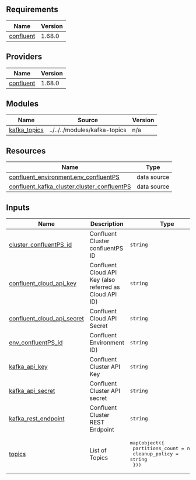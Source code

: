 ## Requirements

| Name | Version |
|------|---------|
| <a name="requirement_confluent"></a> [confluent](#requirement\_confluent) | 1.68.0 |

## Providers

| Name | Version |
|------|---------|
| <a name="provider_confluent"></a> [confluent](#provider\_confluent) | 1.68.0 |

## Modules

| Name | Source | Version |
|------|--------|---------|
| <a name="module_kafka_topics"></a> [kafka\_topics](#module\_kafka\_topics) | ../../../modules/kafka-topics | n/a |

## Resources

| Name | Type |
|------|------|
| [confluent_environment.env_confluentPS](https://registry.terraform.io/providers/confluentinc/confluent/1.68.0/docs/data-sources/environment) | data source |
| [confluent_kafka_cluster.cluster_confluentPS](https://registry.terraform.io/providers/confluentinc/confluent/1.68.0/docs/data-sources/kafka_cluster) | data source |

## Inputs

| Name | Description | Type | Default | Required |
|------|-------------|------|---------|:--------:|
| <a name="input_cluster_confluentPS_id"></a> [cluster\_confluentPS\_id](#input\_cluster\_confluentPS\_id) | Confluent Cluster confluentPS ID | `string` | n/a | yes |
| <a name="input_confluent_cloud_api_key"></a> [confluent\_cloud\_api\_key](#input\_confluent\_cloud\_api\_key) | Confluent Cloud API Key (also referred as Cloud API ID) | `string` | n/a | yes |
| <a name="input_confluent_cloud_api_secret"></a> [confluent\_cloud\_api\_secret](#input\_confluent\_cloud\_api\_secret) | Confluent Cloud API Secret | `string` | n/a | yes |
| <a name="input_env_confluentPS_id"></a> [env\_confluentPS\_id](#input\_env\_confluentPS\_id) | Confluent Environment ID) | `string` | n/a | yes |
| <a name="input_kafka_api_key"></a> [kafka\_api\_key](#input\_kafka\_api\_key) | Confluent Cluster API Key | `string` | n/a | yes |
| <a name="input_kafka_api_secret"></a> [kafka\_api\_secret](#input\_kafka\_api\_secret) | Confluent Cluster API secret | `string` | n/a | yes |
| <a name="input_kafka_rest_endpoint"></a> [kafka\_rest\_endpoint](#input\_kafka\_rest\_endpoint) | Confluent Cluster REST Endpoint | `string` | n/a | yes |
| <a name="input_topics"></a> [topics](#input\_topics) | List of Topics | <pre>map(object({<br>    partitions_count = number<br>    cleanup_policy   = string<br>  }))</pre> | n/a | yes |
